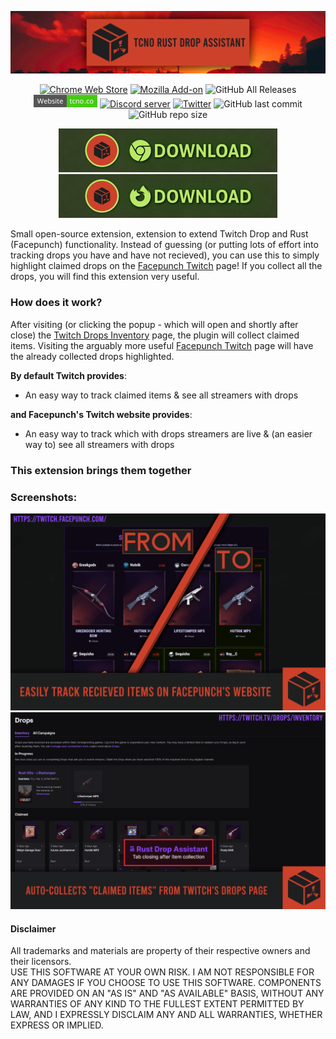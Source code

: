 


<p align="center">
  <a href="https://tcno.co/">
    <img src="/img/banner.png"></a>
</p>
<p align="center">
 <a href="#">
    <img alt="Chrome Web Store" src="https://img.shields.io/chrome-web-store/users/hflmhkgipblnfcplmdlkcknmenjmnedp?logo=google%20chrome&logoColor=white&style=flat-square"></a>
 <a href="https://addons.mozilla.org/en-US/firefox/addon/tcno-rda/">
    <img alt="Mozilla Add-on" src="https://img.shields.io/amo/users/tcno-rda?logo=firefox%20browser&style=flat-square"></a>
  <img alt="GitHub All Releases" src="https://img.shields.io/github/downloads/TcNobo/TcNo-Rust-Drop-Assistant/total?logo=GitHub&style=flat-square">
  <a href="https://tcno.co/">
    <img alt="Website" src="/img/web.svg" height=20"></a>
  <a href="https://s.tcno.co/RustDropDiscord">
    <img alt="Discord server" src="https://img.shields.io/discord/217649733915770880?label=Discord&logo=discord&style=flat-square"></a>
  <a href="https://twitter.com/TcNobo">
    <img alt="Twitter" src="https://img.shields.io/twitter/follow/TcNobo?label=Follow%20%40TcNobo&logo=Twitter&style=flat-square"></a>
  <img alt="GitHub last commit" src="https://img.shields.io/github/last-commit/TcNobo/TcNo-Rust-Drop-Assistant?logo=GitHub&style=flat-square">
  <img alt="GitHub repo size" src="https://img.shields.io/github/repo-size/TcNobo/TcNo-Rust-Drop-Assistant?logo=GitHub&style=flat-square">
</p>
                                                                                                                                  
<p align="center"><a target="_blank" href="#">
  <img alt="Download button" src="/img/btnDownloadChrome.png" height=70"></a><a target="_blank" href="https://addons.mozilla.org/en-US/firefox/addon/tcno-rda/">
  <img alt="Download button" src="/img/btnDownloadFirefox.png" height=70"></a></p>


Small open-source extension, extension to extend Twitch Drop and Rust (Facepunch) functionality.
Instead of guessing (or putting lots of effort into tracking drops you have and have not recieved), you can use this to simply highlight claimed drops on the [Facepunch Twitch](https://twitch.facepunch.com/) page!
If you collect all the drops, you will find this extension very useful.

### How does it work?
After visiting (or clicking the popup - which will open and shortly after close) the [Twitch Drops Inventory](https://www.twitch.tv/drops/inventory) page, the plugin will collect claimed items. Visiting the arguably more useful [Facepunch Twitch](https://twitch.facepunch.com/) page will have the already collected drops highlighted.

**By default Twitch provides**:
- An easy way to track claimed items & see all streamers with drops

**and Facepunch's Twitch website provides**:
- An easy way to track which with drops streamers are live & (an easier way to) see all streamers with drops
### This extension brings them together

### Screenshots:
<p>
  <img alt="Facepunch's website (Comparison)" src="/img/Facepunch_Screenshot.png">
  <img alt="Twitch's Drops Inventory page" src="/img/Twitch_Screenshot.png">
</p>

#### Disclaimer
All trademarks and materials are property of their respective owners and their licensors.<br>
USE THIS SOFTWARE AT YOUR OWN RISK. I AM NOT RESPONSIBLE FOR ANY DAMAGES IF YOU CHOOSE TO USE THIS SOFTWARE. COMPONENTS ARE PROVIDED ON AN "AS IS" AND "AS AVAILABLE" BASIS, WITHOUT ANY WARRANTIES OF ANY KIND TO THE FULLEST EXTENT PERMITTED BY LAW, AND I EXPRESSLY DISCLAIM ANY AND ALL WARRANTIES, WHETHER EXPRESS OR IMPLIED.
